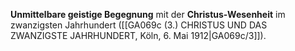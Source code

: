 
**Unmittelbare geistige Begegnung** mit der **Christus-Wesenheit** im zwanzigsten Jahrhundert ([[GA069c (3.) CHRISTUS UND DAS ZWANZIGSTE JAHRHUNDERT, Köln, 6. Mai 1912|GA069c/3]]).
